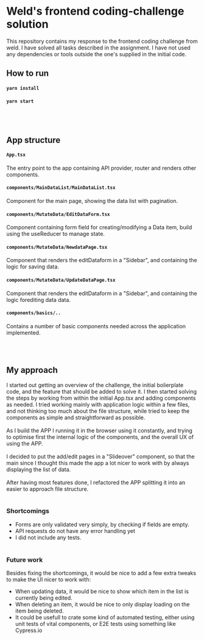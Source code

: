 # Weld's frontend coding-challenge solution

This repository contains my response to the frontend coding challenge from weld. I have solved all tasks described in the assignment. I have not used any dependencies or tools outside the one's supplied in the initial code.

## How to run

#### `yarn install`

#### `yarn start`

<br/>
<br/>

## App structure

#### `App.tsx`

The entry point to the app containing API provider, router and renders other components.
<br/>

#### `components/MainDataList/MainDataList.tsx`

Component for the main page, showing the data list with pagination.
<br/>

#### `components/MutateData/EditDataForm.tsx`

Component containing form field for creating/modifying a Data item, build using the useReducer to manage state.
<br/>

#### `components/MutateData/NewdataPage.tsx`

Component that renders the editDataform in a "Sidebar", and containing the logic for saving data.
<br/>

#### `components/MutateData/UpdateDataPage.tsx`

Component that renders the editDataform in a "Sidebar", and containing the logic forediting data data.
<br/>

#### `components/basics/..`

Contains a number of basic components needed across the application implemented.
<br/>

<br/>
<br/>

## My approach

I started out getting an overview of the challenge, the initial bolierplate code, and the feature that should be added to solve it.
I then started solving the steps by working from within the initial App.tsx and adding components as needed. I tried working mainly with application logic within a few files, and not thinking too much about the file structure, while tried to keep the components as simple and straightforward as possible.
<br/><br/>
As I build the APP I running it in the browser using it constantly, and trying to optimise first the internal logic of the components, and the overall UX of using the APP.
<br/><br/>
I decided to put the add/edit pages in a "Slideover" component, so that the main since I thought this made the app a lot nicer to work with by always displaying the list of data.
<br/><br/>
After having most features done, I refactored the APP splitting it into an easier to approach file structure.
<br/><br/>

### Shortcomings

- Forms are only validated very simply, by checking if fields are empty.
- API requests do not have any error handling yet
- I did not include any tests.
  <br/><br/>

### Future work

Besides fixing the shortcomings, it would be nice to add a few extra tweaks to make the UI nicer to work with:

- When updating data, it would be nice to show which item in the list is currently being edited.
- When deleting an item, it would be nice to only display loading on the item being deleted.
- It could be usefull to crate some kind of automated testing, either using unit tests of vital components, or E2E tests using something like Cypress.io
